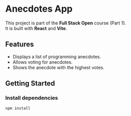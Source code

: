 # Anecdotes App

This project is part of the **Full Stack Open** course (Part 1).  
It is built with **React** and **Vite**.

## Features
- Displays a list of programming anecdotes.
- Allows voting for anecdotes.
- Shows the anecdote with the highest votes.

## Getting Started

### Install dependencies
```bash
npm install
